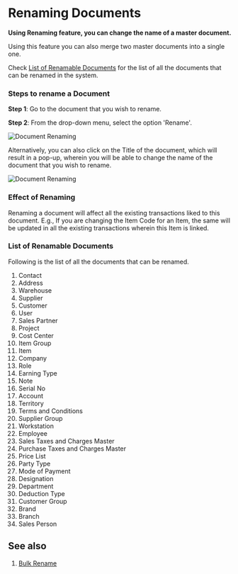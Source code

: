 <!-- add-breadcrumbs -->
# Renaming Documents

**Using Renaming feature, you can change the name of a master document.** 

Using this feature you can also merge two master documents into a single one.

Check [List of Renamable Documents](/docs/user/manual/en/using-erpnext/articles/renaming-documents#list-of-renamable-documents) for the list of all the documents that can be renamed in the system.

### Steps to rename a Document

**Step 1**: Go to the document that you wish to rename. 

**Step 2**: From the drop-down menu, select the option 'Rename'. 

![Document Renaming](/docs/assets/img/using-erpnext/using-rename-documents-1.gif)

Alternatively, you can also click on the Title of the document, which will result in a pop-up, wherein you will be able to change the name of the document that you wish to rename.

![Document Renaming](/docs/assets/img/using-erpnext/using-rename-documents-2.gif)

### Effect of Renaming

Renaming a document will affect all the existing transactions liked to this document. E.g., If you are changing the Item Code for an Item, the same will be updated in all the existing transactions wherein this Item is linked.

### List of Renamable Documents

Following is the list of all the documents that can be renamed.

1. Contact        					     	
2. Address         					     	
3. Warehouse       			   
4. Supplier        		
5. Customer      						    	
6. User           				    	
7. Sales Partner  		
8. Project	   		
9. Cost Center	   	
10. Item Group
11. Item	   	
12. Company
13. Role
14. Earning Type
15. Note 
16. Serial No
17. Account
18. Territory
19. Terms and Conditions
20. Supplier Group	
21. Workstation		
22. Employee
23. Sales Taxes and Charges Master
24. Purchase Taxes and Charges Master
25. Price List
26. Party Type	
27. Mode of Payment
28. Designation
29. Department
30. Deduction Type
31. Customer Group
32. Brand	
33. Branch
34. Sales Person

## See also

1. [Bulk Rename](/docs/user/manual/en/using-erpnext/articles/bulk-rename)

<!-- markdown -->

